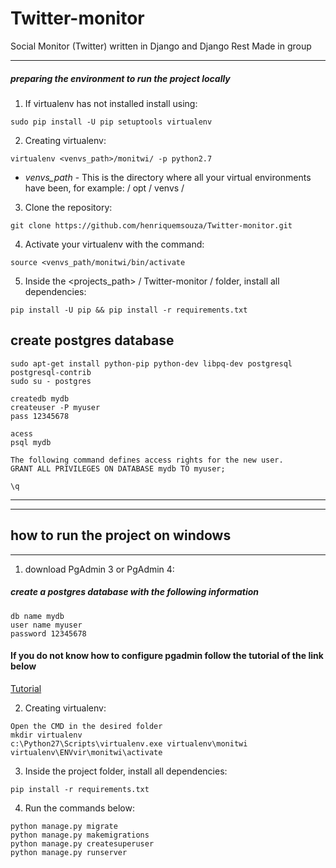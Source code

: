 # Twitter-monitor
Social Monitor (Twitter) written in Django and Django Rest Made in group
***




##### preparing the environment to run the project locally


1. If virtualenv has not installed install using:
 ```
sudo pip install -U pip setuptools virtualenv
 ```
2. Creating virtualenv:
 ```
virtualenv <venvs_path>/monitwi/ -p python2.7
 ```
 
 - *venvs_path* - This is the directory where all your virtual environments have been, for example: / opt / venvs /
 
 
3. Clone the repository:
 ```
 git clone https://github.com/henriquemsouza/Twitter-monitor.git
 ```
 
 4. Activate your virtualenv with the command:
 ```
 source <venvs_path/monitwi/bin/activate
 ```
 5. Inside the <projects_path> / Twitter-monitor / folder, install all dependencies:
 ```
 pip install -U pip && pip install -r requirements.txt
 ```
## create postgres database
 
 ```
sudo apt-get install python-pip python-dev libpq-dev postgresql postgresql-contrib
sudo su - postgres

createdb mydb
createuser -P myuser
pass 12345678

acess
psql mydb

The following command defines access rights for the new user.
GRANT ALL PRIVILEGES ON DATABASE mydb TO myuser;

\q
 ```


***
***
## how to run the project on windows
*** 
1. download PgAdmin 3 or PgAdmin 4:
##### create a postgres database with the following information

```
db name mydb
user name myuser
password 12345678
 ```
#### If you do not know how to configure pgadmin follow the tutorial of the link below 
 [Tutorial](https://confluence.atlassian.com/display/CONF30/Database+Setup+for+PostgreSQL+on+Windows#app-switcher)

2. Creating virtualenv:
 ```
Open the CMD in the desired folder
mkdir virtualenv
c:\Python27\Scripts\virtualenv.exe virtualenv\monitwi
virtualenv\ENVvir\monitwi\activate
 ```
 
3. Inside the project folder, install all dependencies:
 ```
pip install -r requirements.txt
 ```
 
 4. Run the commands below:
 ```
python manage.py migrate
python manage.py makemigrations
python manage.py createsuperuser
python manage.py runserver
 ```


